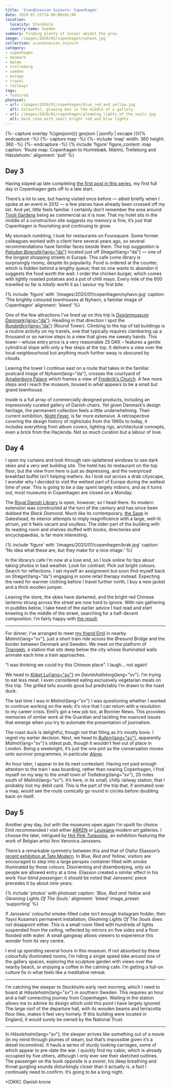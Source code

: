 ```yaml
---
title: 'Scandinavian Sojourn: Copenhagen'
date: 2020-01-31T14:00:00+01:00
location:
  locality: Stockholm
  country-name: Sweden
summary: Finding plenty of colour amidst the grey.
image: /images/2020/01/copenhagen/nyhavn.jpg
collection: scandinavian_sojourn
category:
- copenhagen
- denmark
- malmo
- trolleborg
- sweden
- europe
- travel
- railways
tags:
- featured
photoset:
- url: /images/2020/01/copenhagen/blue_red_and_yellow.jpg
  alt: Colourful, glowing box in the middle of a gallery.
- url: /images/2020/01/copenhagen/gleaming_lights_of_the_souls.jpg
  alt: Dark room with small bright red and blue lights.
---
```

{%- capture overlay %}geojson({{ geojson | jsonify | escape }}){% endcapture -%}
{%- capture map -%}
{%- include 'map'
  width: 360
  height: 360
-%}
{%- endcapture -%}
{% include 'figure'
  figure_content: map
  caption: 'Route map: Copenhagen to Humlebæk, Malmö, Trelleborg and Hässleholm.'
  alignment: 'pull'
%}

## Day 3

Having stayed up late completing [the first post in this series][1], my first full day in Copenhagen gets off to a late start.

There’s a lot to see, but having visited once before — albeit briefly when I spoke at an event in 2012 — a few places have already been crossed off my list. And yet, little feels familiar. I certainly don’t remember the area around [Tivoli Gardens][2] being as commercial as it is now. That my hotel sits in the middle of a construction site suggests my memory is fine, it’s just that Copenhagen is flourishing and continuing to grow.

My stomach rumbling, I look for restaurants on Foursquare. Some former colleagues worked with a client here several years ago, so several recommendations have familiar faces beside them. The top suggestion is [*Paludan Bogcafé*{lang="da"}][3] located just off *Strøget*{lang="da"} — one of the longest shopping streets in Europe. This cafe come library is surprisingly roomy, despite its popularity. Food is ordered at the counter, which is hidden behind a lengthy queue; that no one wants to abandon it suggests the food worth the wait. I order the chicken burger, which comes with lightly roasted potatoes and a pot of chilli mayo. Every mile of the 600 travelled so far is *totally* worth it as I savour my first bite.

{% include 'figure' with '/images/2020/01/copenhagen/nyhavn.jpg'
  caption: 'The brightly coloured townhouses at Nyhavn, a familiar image of Copenhagen'
  alignment: 'bleed'
%}

One of the few attractions I’ve lined up on this trip is [*Designmuseum Danmark*{lang="da"}][4]. Heading in that direction I spot the [*Rundetårn*{lang="da"}][5] (Round Tower). Climbing to the top of tall buildings is a routine activity on my travels, one that typically requires clambering up a thousand or so narrow steps to a view that gives me sweaty hands. This tower – whose entry price is a very reasonable 25 DKK – features a gentle cylindrical slope with only a few steps at the top. It delivers a view over the local neighbourhood but anything much further away is obscured by clouds.

Leaving the tower I continue east on a route that takes in the familiar postcard image of *Nyhavn*{lang="da"}, crosses the courtyard of [Amalienborg Palace][6] which frames a view of [Frederik’s Church][7]. A few more steps and I reach the museum, housed in what appears to be a small but grand townhouse.

Inside is a full array of commercially designed products, including an impressively curated gallery of Danish chairs. Yet given Denmark’s design heritage, the permanent collection feels a little underwhelming. Their current exhibition, [Night Fever][8], is far more extensive. A retrospective covering the design history of nightclubs from the 1960s to today, it includes everything from album covers, lighting rigs, architectural concepts, even a brick from the Haçienda. Not so much curation but a labour of love.

## Day 4

I open my curtains and look through rain-splattered windows to see dark skies and a very wet building site. The hotel has its restaurant on the top floor, but the view from here is just as depressing, and the overpriced breakfast buffet isn’t helping matters. As I look out across a drab cityscape, I wonder why I decided to visit the wettest part of Europe during the wettest time of year. This is going to be a day spent largely indoors, and as it turns out, most museums in Copenhagen are closed on a Monday.

The [Royal Danish Library][9] is open, however, so I head there. Its modern extension was constructed at the turn of the century and has since been dubbed the *Black Diamond*. Much like its contemporary, [the Sage][10] in Gateshead, its interior attempts to imply magnificence with a large, well-lit atrium, yet it feels vacant and soulless. The older part of the building with its reading room and shelves stuffed with books, directories and encyclopaedias, is far more interesting.

{% include 'figure' with '/images/2020/01/copenhagen/krak.jpg'
  caption: 'No idea what these are, but they make for a nice image.'
%}

In the library’s cafe I’m now at a lose end, so I look online for tips about taking photos in bad weather. Look for contrast. Pick out bright colours. Search for reflections. I set myself an assignment but soon find myself back on *Strøget*{lang="da"} engaging in some retail therapy instead. Expecting the need for warmer clothing before I travel further north, I buy a new jacket and a thick woollen jumper.

Leaving the store, the skies have darkened, and the bright red Chinese lanterns strung across the street are now hard to ignore. With rain gathering in puddles below, I take heed of the earlier advice I had read and start kneeling in the middle of the street, searching for a half-decent composition. I’m fairly happy with [the result][11].

* * *

For dinner, I’ve arranged to meet [my friend Emil][12] in nearby *Malmö*{lang="sv"}, just a short train ride across the Øresund Bridge and the border between Denmark and Sweden. We meet on the platform of [Triangeln][13], a station that sits deep below the city whose illuminated walls animate each time a train approaches.

“I was thinking we could try this Chinese place”. I laugh… not again!

We head to [*Köket Lu*{lang="sv"}][14] on *Davidshallstorg*{lang="sv"}. I’m trying to eat less meat. I even considered eating exclusively vegetarian meals on this trip. The grilled tofu sounds good but predictably I’m drawn to the roast duck.

The last time I was in *Malmö*{lang="sv"} I was questioning whether I wanted to continue working on the web; it’s nice that I can return with a resolution to my career crisis. Emil’s got a new job too, at Bonnier News. This provokes memories of similar work at the Guardian and tackling the nuanced issues that emerge when you try to automate the presentation of journalism.

The roast duck is delightful, though not that filling as it’s mostly bone. I regret my earlier decision. Next, we head to [*Bullen*{lang="sv"}][15], apparently *Malmö*{lang="sv"}’s oldest pub, though it wouldn’t feel out of place in London. Being a weeknight, it’s just the one pint as the conversation moves onto survivor programmes, in particular [<cite>Alone</cite>][16].

An hour later, I appear to be its next contestant. Having not paid enough attention to the train I was boarding, rather than nearing Copenhagen, I find myself on my way to the small town of *Trelleborg*{lang="sv"}, 20 miles south of *Malmö*{lang="sv"}. It’s here, in its small, chilly railway station, that I probably lost my debit card. This is the part of the trip that, if animated over a map, would see the route comically go round in circles before doubling back on itself.

## Day 5

Another grey day, but with the museums open again I’m spoilt for choice. Emil recommended I visit either [ARKEN][17] or [Louisiana][18] modern art galleries. I choose the later, intrigued by [<cite>Hot Pink Turquoise</cite>][19], an exhibition featuring the work of Belgian artist Ann Veronica Janssens.

There’s a remarkable symmetry between this and that of Olafur Eliasson’s [recent exhibition at Tate Modern][20]. In <cite>Blue, Red and Yellow</cite>, visitors are encouraged to step into a large perspex container filled with smoke illuminated by those colours. Disorienting and disembodying, only six people are allowed entry at a time. Eliasson created a similar effect in his work <cite>Your blind passenger</cite>; it should be noted that Janssens’ piece precedes it by about nine years.

{% include 'photos' with photoset
  caption: '<cite>Blue, Red and Yellow</cite> and <cite>Gleaming Lights Of The Souls</cite>.'
  alignment: 'bleed'
  image_preset: 'supporting'
%}

If Janssens’ colourful smoke-filled cube isn’t enough Instagram fodder, then Yayoi Kusama’s permanent installation, <cite>Gleaming Lights Of The Souls</cite> does not disappoint either. This is a small room filled with hundreds of lights suspended from the ceiling, reflected by mirrors on five sides and a floor flooded with water. A small gangway allows viewers to experience this wonder from its very centre.

I end up spending several hours in this museum. If not absorbed by these colourfully illuminated rooms, I’m riding a single speed bike around one of the gallery spaces, exploring the sculpture garden with views over the nearby beach, or enjoying a coffee in the calming cafe. I’m getting a full-on culture fix in what feels like a meditative retreat.

* * *

I’m catching the sleeper to Stockholm early next morning, which I need to board at *Hässleholm*{lang="sv"} in southern Sweden. This requires an hour and a half connecting journey from Copenhagen. Waiting in the station allows me to admire its design which until this point I have largely ignored. The large roof of the departure hall, with its wooden beams and terracotta floor tiles, makes it feel very homely. If this building were located in England, it would surely be owned by the National Trust.

* * *

In *Hässleholm*{lang="sv"}, the sleeper arrives like something out of a movie (in my mind through plumes of steam, but that’s impossible given it’s a diesel locomotive). It hauls a series of sturdy looking carriages, some of which appear to pre-date the war. I quickly find my cabin, which is already occupied by five others, although I only ever see their sketched outlines. The passenger on the bunk opposite is a snorer, his deep breathing and throat gurgling sounds disturbingly closer than it actually is, a fact I continually need to confirm. It’s going to be a long night.

[1]: /2020/01/brighton_to_copenhagen
[2]: https://en.wikipedia.org/wiki/Tivoli_(Copenhagen)
[3]: https://paludan-cafe.dk
[4]: https://designmuseum.dk
[5]: https://rundetaarn.dk
[6]: https://en.wikipedia.org/wiki/Amalienborg
[7]: https://en.wikipedia.org/wiki/Frederik%27s_Church
[8]: https://designmuseum.dk/en/exhibition/night-fever/
[9]: https://en.wikipedia.org/wiki/Royal_Library,_Denmark
[10]: https://en.wikipedia.org/wiki/Sage_Gateshead
[11]: /photos/1580141388
[12]: https://thatemil.com
[13]: https://en.wikipedia.org/wiki/Triangeln_station
[14]: https://koket.lu
[15]: http://www.bullen.nu
[16]: https://en.wikipedia.org/wiki/Alone_(TV_series)
[17]: https://uk.arken.dk
[18]: https://www.louisiana.dk/en
[19]: https://www.louisiana.dk/en/exhibition/hot-pink-turquoise
[20]: https://www.tate.org.uk/whats-on/tate-modern/exhibition/olafur-eliasson

*[DKK]: Danish krone
